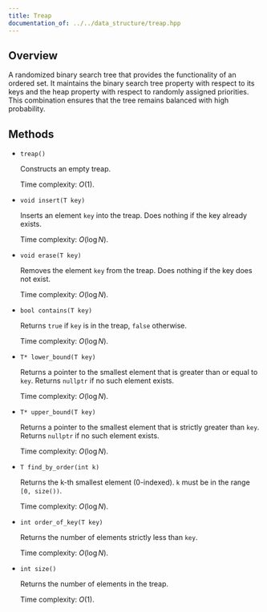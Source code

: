 ```yaml
---
title: Treap
documentation_of: ../../data_structure/treap.hpp
---
```


## Overview

A randomized binary search tree that provides the functionality of an ordered set. It maintains the binary search tree property with respect to its keys and the heap property with respect to randomly assigned priorities. This combination ensures that the tree remains balanced with high probability.

## Methods

* `treap()`

  Constructs an empty treap.

  Time complexity: $O(1)$.

* `void insert(T key)`

  Inserts an element `key` into the treap. Does nothing if the key already exists.
  
  Time complexity: $O(\log N)$.

* `void erase(T key)`

  Removes the element `key` from the treap. Does nothing if the key does not exist.
  
  Time complexity: $O(\log N)$.

* `bool contains(T key)`

  Returns `true` if `key` is in the treap, `false` otherwise.
  
  Time complexity: $O(\log N)$.

* `T* lower_bound(T key)`

  Returns a pointer to the smallest element that is greater than or equal to `key`. Returns `nullptr` if no such element exists.
  
  Time complexity: $O(\log N)$.

* `T* upper_bound(T key)`

  Returns a pointer to the smallest element that is strictly greater than `key`. Returns `nullptr` if no such element exists.
  
  Time complexity: $O(\log N)$.

* `T find_by_order(int k)`

  Returns the k-th smallest element (0-indexed). `k` must be in the range `[0, size())`.
  
  Time complexity: $O(\log N)$.

* `int order_of_key(T key)`

  Returns the number of elements strictly less than `key`.
  
  Time complexity: $O(\log N)$.

* `int size()`

  Returns the number of elements in the treap.
  
  Time complexity: $O(1)$.
